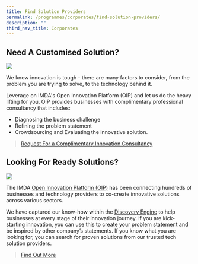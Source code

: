 ```yaml
---
title: Find Solution Providers
permalink: /programmes/corporates/find-solution-providers/
description: ""
third_nav_title: Corporates
---
```

## Need A Customised Solution? 
![](https://www.openinnovation.sg/cms/uploads/OIP_Hero_banner_FA_d46c7381b5.jpg)

We know innovation is tough - there are many factors to consider, from the problem you are trying to solve, to the technology behind it. 

Leverage on IMDA's Open Innovation Platform (OIP) and let us do the heavy lifting for you. OIP provides businesses with complimentary professional consultancy that includes:
* Diagnosing the business challenge 
* Refining the problem statement
* Crowdsourcing and Evaluating the innovative solution. 



> [Request For a Complimentary Innovation Consultancy](https://go.gov.sg/oipform)

## Looking For Ready Solutions? 
![](https://www.openinnovation.sg/cms/uploads/IMDA_OIP_Discovery_Engine_Hero_Banner_f577aa0e3a.png)

The IMDA [Open Innovation Platform (OIP)](https://www.openinnovation.sg/imda) has been connecting hundreds of businesses and technology providers to co-create innovative solutions across various sectors.

We have captured our know-how within the [Discovery Engine](https://www.openinnovation.sg/find-solution) to help businesses at every stage of their innovation journey. If you are kick-starting innovation, you can use this to create your problem statement and be inspired by other company’s statements. If you know what you are looking for, you can search for proven solutions from our trusted tech solution providers.


> [Find Out More](https://www.openinnovation.sg/find-solution)



